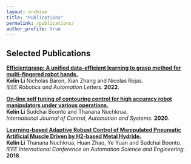 ```yaml
---
layout: archive
title: "Publications"
permalink: /publications/
author_profile: true
---
```


## Selected Publications
<b>[Efficientgrasp: A unified data-efficient learning to grasp method for multi-fingered robot hands.](https://arxiv.org/abs/2206.15159)</b><br>
<b>Kelin Li</b> Nicholas Baron, Xian Zhang and Nicolas Rojas.<br>
<i>IEEE Robotics and Automation Letters.</i> <b>2022</b>.

<b>[On-line self tuning of contouring control for high accuracy robot manipulators under various operations.](https://link.springer.com/article/10.1007/s12555-019-0110-9)</b><br>
<b>Kelin Li</b> Sudchai Boonto and Thanana Nuchkrua.<br>
<i>International Journal of Control, Automation and Systems.</i> <b>2020</b>.

<b>[Learning-based Adaptive Robust Control of Manipulated Pneumatic Artificial Muscle Driven by H2-based Metal Hydride.](https://ieeexplore.ieee.org/abstract/document/8560584)</b><br>
<b>Kelin Li</b> Thanana Nuchkrua, Huan Zhao, Ye Yuan and Sudchai Boonto.<br>
<i>IEEE International Conference on Automation Science and Engineering.</i> <b>2018</b>.
